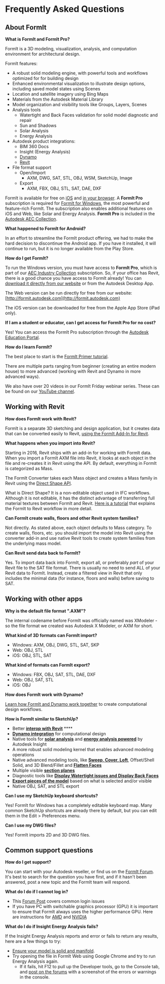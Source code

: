 # Frequently Asked Questions

## About FormIt

**What is FormIt and FormIt Pro?**

FormIt is a 3D modeling, visualization, analysis, and computation environment for architectural design. 

FormIt features:

* A robust solid modeling engine, with powerful tools and workflows optimized for for building design
* Enhanced environmental visualization to illustrate design options, including saved model states using Scenes
* Location and satellite imagery using Bing Maps
* Materials from the Autodesk Material Library
* Model organization and visibility tools like Groups, Layers, Scenes
* Analysis tools
  * Watertight and Back Faces validation for solid model diagnostic and repair
  * Sun and Shadows
  * Solar Analysis
  * Energy Analysis
* Autodesk product integrations:
  * BIM 360 Docs
  * Insight \(Energy Analysis\)
  * [Dynamo](https://formit.autodesk.com/page/formit-dynamo)
  * [Revit](https://formit.autodesk.com/page/formit-revit)
* File format support
  * Open/Import
    * AXM, DWG, SAT, STL, OBJ, WSM, SketchUp, Image
  * Export
    * AXM, FBX, OBJ, STL, SAT, DAE, DXF

FormIt is available for free on [iOS](https://itunes.apple.com/us/app/autodesk-formit-360/id575282599?mt=8) and [in your browser](https://app.formit.autodesk.com/). A **FormIt Pro** subscription is required for [FormIt for Windows](https://formit.autodesk.com/page/download), the most powerful and feature-rich FormIt. The subscription also enables additional features on iOS and Web, like Solar and Energy Analysis. **FormIt Pro** is included in the [Autodesk AEC Collection](https://www.autodesk.com/collections/architecture-engineering-construction/overview).

**What happened to FormIt for Android?**

In an effort to streamline the FormIt product offering, we had to make the hard decision to discontinue the Android app. If you have it installed, it will continue to run, but it is no longer available from the Play Store.

**How do I get FormIt?**

To run the Windows version, you must have access to **FormIt Pro**, which is part of our [AEC Industry Collection](https://www.autodesk.com/collections/architecture-engineering-construction/overview) subscription. So, if your office has Revit, there is a good chance you have access to FormIt already! You can [download it directly from our website](https://formit.autodesk.com/page/download) or from the Autodesk Desktop App.

The Web version can be run directly for free from our website: [http://formit.autodesk.com](http://formit.autodesk.com)

The iOS version can be downloaded for free from the Apple App Store \(iPad only\).

**If I am a student or educator, can I get access for FormIt Pro for no cost?**

Yes! You can access the FormIt Pro subscription through the [Autodesk Education Portal](https://www.autodesk.com/education/free-software/formit-pro).

**How do I learn FormIt?**

The best place to start is the [FormIt Primer tutorial](https://windows.help.formit.autodesk.com/Building-the-Farnsworth-House/Building-the-Farnsworth-House.html).

There are multiple parts ranging from beginner \(creating an entire modern house\) to more advanced \(working with Revit and Dynamo in more advanced ways\).

We also have over 20 videos in our FormIt Friday webinar series. These can be found on our [YouTube channel](https://www.youtube.com/playlist?list=PLqumTDi1CVHM7rCHJs83Yb2FyadmuQsiH).

## Working with Revit

**How does FormIt work with Revit?**

FormIt is a separate 3D sketching and design application, but it creates data that can be converted easily to Revit, [using the FormIt Add-In for Revit](https://formit.autodesk.com/page/formit-revit).

**What happens when you import into Revit?**

Starting in 2016, Revit ships with an add-in for working with FormIt data. When you import a FormIt AXM file into Revit, it looks at each object in the file and re-creates it in Revit using the API. By default, everything in FormIt is categorized as Mass.

The FormIt Converter takes each Mass object and creates a Mass family in Revit using the [Direct Shape API](https://knowledge.autodesk.com/search-result/caas/CloudHelp/cloudhelp/2016/ENU/Revit-API/files/GUID-DF7B9D4A-5A8A-4E39-8721-B7782CBD7730-htm.html).

What is Direct Shape? It is a non-editable object used in IFC workflows. Although it is not editable, it has the distinct advantage of transferring full material textures between FormIt and Revit. [Here is a tutorial](https://windows.help.formit.autodesk.com/Building-the-Farnsworth-House/Revit-Interop.html) that explains the FormIt to Revit workflow in more detail.

**Can FormIt create walls, floors and other Revit system families?**

Not directly. As stated above, each object defaults to Mass category. To create walls, floors, etc. you should import the model into Revit using the converter add-in and use native Revit tools to create system families from the underlying mass model.

**Can Revit send data back to FormIt?**

Yes. To import data back into FormIt, export all, or preferably _part_ of your Revit file to the SAT file format. There is usually no need to send ALL of your Revit data to FormIt. Instead, create a filtered view in Revit that only includes the minimal data \(for instance, floors and walls\) before saving to SAT.

## Working with other apps

**Why is the default file format ".AXM"?**

The internal codename before FormIt was officially named was XModeler - so the file format we created was Autodesk X Modeler, or AXM for short.

**What kind of 3D formats can FormIt import?**

* Windows:  AXM, OBJ, DWG, STL, SAT, SKP
* Web: OBJ, STL
* iOS: OBJ, STL, SAT

**What kind of formats can FormIt export?**

* Windows: FBX, OBJ, SAT, STL, DAE, DXF
* Web: OBJ, SAT, STL
* iOS: OBJ

**How does FormIt work with Dynamo?**

[Learn how FormIt and Dynamo work together](https://formit.autodesk.com/page/formit-dynamo) to create computational design workflows.

**How is FormIt similar to SketchUp?**

* Better [**interop with Revit**](../tool-library/revit.md) ****
* [**Dynamo integration**](../tool-library/dynamo.md) for computational design
* Native tools for [**solar analysis**](../tool-library/solar-analysis.md) and [**energy analysis powered**](../tool-library/energy-analysis.md) by Autodesk Insight
* A more robust solid modeling kernel that enables advanced modeling operations
* Native advanced modeling tools, like [**Sweep, Cover, Loft**](../tool-library/cover-sweep-loft.md), Offset/Shell Solid, and 3D Blend/Fillet and [**Flatten Faces**](../tool-library/flatten-face.md)
* Multiple visible [**section planes** ](../tool-library/section-planes.md)
* Diagnostic tools like [**Display Watertight issues and Display Back Faces**](../tool-library/visual-styles.md)
* [**Export pieces of the model**](../tool-library/export-data.md) based on what is selected and/or visible
* Native OBJ, SAT, and STL export

**Can I use my SketchUp keyboard shortcuts?**

Yes! FormIt for Windows has a completely editable keyboard map. Many common SketchUp shortcuts are already there by default, but you can edit them in the Edit &gt; Preferences menu.

**Can I use my DWG files?**

Yes! FormIt imports 2D and 3D DWG files.

## Common support questions

**How do I get support?**

You can start with your Autodesk reseller, or find us on the [FormIt Forum](https://forums.autodesk.com/t5/formit-forum/bd-p/142). It's best to search for the question you have first, and if it hasn't been answered, post a new topic and the FormIt team will respond.

**What do I do if I cannot log in?**

* This [Forum Post](https://forums.autodesk.com/t5/formit-forum/having-trouble-logging-into-formit-for-windows-try-these-steps/td-p/7179572) covers common login issues
* If you have PC with switchable graphics processor \(GPU\) it is important to ensure that FormIt always uses the higher performance GPU. Here are instructions for [AMD](https://community.amd.com/docs/DOC-1581#jive_content_id_Assigning_Applications_to_GPUs) and [NVIDIA](http://nvidia.custhelp.com/app/answers/detail/a_id/2615/kw/manage%203d%20settings/related/1)

**What do I do if Insight Energy Analysis fails?**

If the Insight Energy Analysis reports and error or fails to return any results, here are a few things to try:

* [Ensure your model is solid and manifold](https://formit.autodesk.com/blog/post/repairing-solid-models).
* Try opening the file in FormIt Web using Google Chrome and try to run Energy Analysis again. 
  * If it fails, hit F12 to pull up the Developer tools, go to the Console tab, and [post on the forums](https://forums.autodesk.com/t5/formit-forum/bd-p/142) with a screenshot of the errors or warnings in the console.

